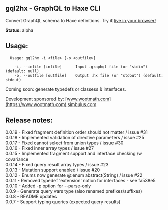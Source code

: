 gql2hx - GraphQL to Haxe CLI
-----------

Convert GraphQL schema to Haxe definitions. Try it [live in your browser!](http://jcward.com/gql2hx/)

**Status:** alpha

Usage:
---

```
  Usage: gql2hx -i <file> [-o <outfile>]

    -i, --infile [infile]      Input .graphql file (or "stdin") (default: null)
    -o, --outfile [outfile]    Output .hx file (or "stdout") (default: stdout)
```

Coming soon: generate typedefs or classess & interfaces.

Development sponsored by: [www.wootmath.com](https://www.wootmath.com) [simbulus.com](https://simbulus.com/)

Release notes: 
---

 0.0.19 - Fixed fragment definition order should not matter / issue #31  
 0.0.18 - Implemented validation of directive parameters / issue #25  
 0.0.17 - Fixed cannot select from union types / issue #30  
 0.0.16 - Fixed inner array types / issue #27  
 0.0.15 - Implemented fragment support and interface checking /w covariance  
 0.0.14 - Fixed query result array types / issue #23  
 0.0.13 - Mutation support enabled / issue #20  
 0.0.12 - Enums now generate @:enum abstract(String) / issue #22  
 0.0.11 - Removed typedef 'extension' notion for interfaces - see fa538e5  
 0.0.10 - Added -p option for --parse-only  
 0.0.9  - Generate query vars type (also renamed prefixes/suffixes)  
 0.0.8  - README updates  
 0.0.7  - Support typing queries (expected query results)  
